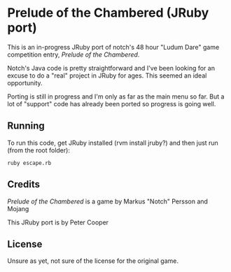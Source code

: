 # Prelude of the Chambered (JRuby port)

This is an in-progress JRuby port of notch's 48 hour "Ludum Dare" game competition entry, _Prelude of the Chambered_.

Notch's Java code is pretty straightforward and I've been looking for an excuse to do a "real" project in JRuby for ages. This seemed an ideal opportunity.

Porting is still in progress and I'm only as far as the main menu so far. But a lot of "support" code has already been ported so progress is going well.

## Running

To run this code, get JRuby installed (rvm install jruby?) and then just run (from the root folder):

    ruby escape.rb
    
## Credits

_Prelude of the Chambered_ is a game by Markus "Notch" Persson and Mojang

This JRuby port is by Peter Cooper

## License

Unsure as yet, not sure of the license for the original game.